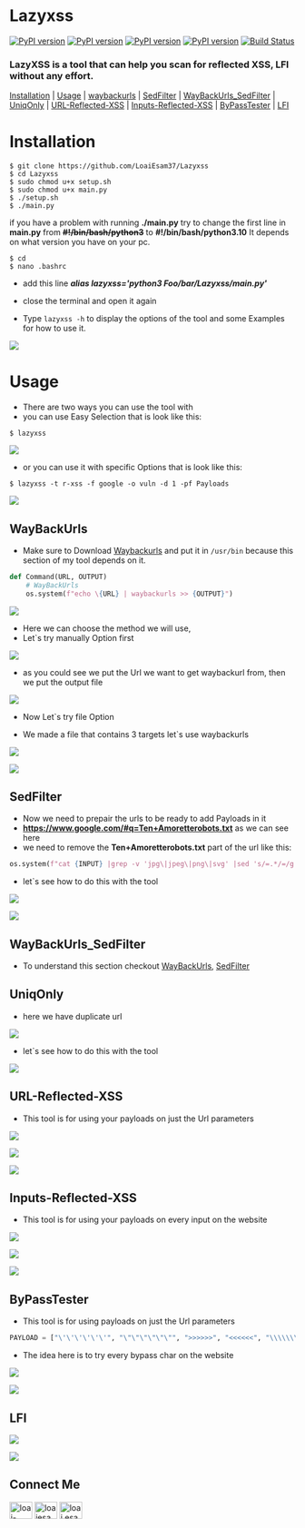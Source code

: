 # Lazyxss

[![PyPI version](https://badge.fury.io/py/multiprocessing.svg)](https://badge.fury.io/py/multiprocessing)
[![PyPI version](https://badge.fury.io/py/argparse.svg)](https://badge.fury.io/py/argparse)
[![PyPI version](https://badge.fury.io/py/urllib3.svg)](https://badge.fury.io/py/urllib3)
[![PyPI version](https://badge.fury.io/py/requests.svg)](https://badge.fury.io/py/requests)
[![Build Status](https://github.com/apache/superset/workflows/Python/badge.svg)](https://github.com/tomnomnom/waybackurls)
### LazyXSS is a tool that can help you scan for reflected XSS, LFI without any effort.

[Installation](#Installation) | [Usage](#Usage) | [waybackurls](#WayBackUrls) | [SedFilter](#SedFilter) |  [WayBackUrls_SedFilter](#WayBackUrls_SedFilter) | [UniqOnly](#UniqOnly) | [URL-Reflected-XSS](#URL-Reflected-XSS) | [Inputs-Reflected-XSS](#Inputs-Reflected-XSS) | [ByPassTester](#ByPassTester) | [LFI](#LFI)


# Installation

    $ git clone https://github.com/LoaiEsam37/Lazyxss
    $ cd Lazyxss
    $ sudo chmod u+x setup.sh
    $ sudo chmod u+x main.py
    $ ./setup.sh
    $ ./main.py

if you have a problem with running **./main.py**
try to change the first line in **main.py** from **~~#!/bin/bash/python3~~**
to **#!/bin/bash/python3.10**
It depends on what version you have on your pc.

    $ cd
    $ nano .bashrc

* add this line ***alias lazyxss='python3 Foo/bar/Lazyxss/main.py'*** 

* close the terminal and open it again

* Type ``lazyxss -h`` to display the options of the tool and some Examples for how to use it.

![](https://github.com/LoaiEsam37/Images/blob/main/lazyxss(1).png)

# Usage

* There are two ways you can use the tool with 
* you can use Easy Selection that is look like this:
        
```
$ lazyxss
```

![](https://github.com/LoaiEsam37/Images/blob/main/lazyxss(2).png)

* or you can use it with specific Options that is look like this:
```
$ lazyxss -t r-xss -f google -o vuln -d 1 -pf Payloads
```   
![](https://github.com/LoaiEsam37/Images/blob/main/lazyxss(17).png)

## WayBackUrls

   * Make sure to Download [Waybackurls](https://github.com/tomnomnom/waybackurls) and put it in ``/usr/bin`` because this section of my tool depends on it.
        
   ```python
   def Command(URL, OUTPUT)   
       # WayBackUrls
       os.system(f"echo \{URL} | waybackurls >> {OUTPUT}")
   ```

   ![](https://github.com/LoaiEsam37/Images/blob/main/lazyxss(3).png)
      
   * Here we can choose the method we will use,
   * Let\`s try manually Option first
      
   ![](https://github.com/LoaiEsam37/Images/blob/main/lazyxss(4).png)
      
   * as you could see we put the Url we want to get waybackurl from, then we put the output file
       
   ![](https://github.com/LoaiEsam37/Images/blob/main/lazyxss(5).png)
      
     
   * Now Let\`s try file Option

   * We made a file that contains 3 targets let\`s use waybackurls

   ![](https://github.com/LoaiEsam37/Images/blob/main/lazyxss(6).png)
   
   ![](https://github.com/LoaiEsam37/Images/blob/main/lazyxss(7).png)
     
     
## SedFilter

   * Now we need to prepair the urls to be ready to add Payloads in it 
   * **https://www.google.com/#q=Ten+Amoretterobots.txt** as we can see here 
   * we need to remove the **Ten+Amoretterobots.txt** part of the url like this:

   ```python
   os.system(f"cat {INPUT} |grep -v 'jpg\|jpeg\|png\|svg' |sed 's/=.*/=/g' |uniq > {OUTPUT}")
   ```

   * let\`s see how to do this with the tool

   ![](https://github.com/LoaiEsam37/Images/blob/main/lazyxss(8).png)
   
   ![](https://github.com/LoaiEsam37/Images/blob/main/lazyxss(9).png)
   
## WayBackUrls_SedFilter
   * To understand this section checkout [WayBackUrls](#WayBackUrls), [SedFilter](#SedFilter)
 
## UniqOnly

   * here we have duplicate url
   
   ![](https://github.com/LoaiEsam37/Images/blob/main/lazyxss(10).png)
   
   * let\`s see how to do this with the tool
   
   ![](https://github.com/LoaiEsam37/Images/blob/main/lazyxss(11).png)
    
## URL-Reflected-XSS
  
  * This tool is for using your payloads on just the Url parameters
  
   ![](https://github.com/LoaiEsam37/Images/blob/main/lazyxss(12).png)
   
   ![](https://github.com/LoaiEsam37/Images/blob/main/lazyxss(15).png)
   
   ![](https://github.com/LoaiEsam37/Images/blob/main/lazyxss(16).png)

## Inputs-Reflected-XSS
   
   * This tool is for using your payloads on every input on the website
   
   ![](https://github.com/LoaiEsam37/Images/blob/main/lazyxss(12).png)
   
   ![](https://github.com/LoaiEsam37/Images/blob/main/lazyxss(15).png)
   
   ![](https://github.com/LoaiEsam37/Images/blob/main/lazyxss(16).png)
   
## ByPassTester
   
   * This tool is for using payloads on just the Url parameters
  
   ```python
   PAYLOAD = ["\'\'\'\'\'\'", "\"\"\"\"\"\"", ">>>>>>", "<<<<<<", "\\\\\\\\\\\\"]
   ```
   
   * The idea here is to try every bypass char on the website
   
   ![](https://github.com/LoaiEsam37/Images/blob/main/lazyxss(15).png)
   
   ![](https://github.com/LoaiEsam37/Images/blob/main/lazyxss(16).png)
   
   
## LFI
   
   ![](https://github.com/LoaiEsam37/Images/blob/main/lazyxss(15).png)
   
   ![](https://github.com/LoaiEsam37/Images/blob/main/lazyxss(16).png)

## Connect Me

<a href="https://linkedin.com/in/loai-esam-109971215" target="blank"><img align="center" src="https://raw.githubusercontent.com/rahuldkjain/github-profile-readme-generator/master/src/images/icons/Social/linked-in-alt.svg" alt="loai-esam-109971215" height="30" width="40" /></a>
<a href="https://stackoverflow.com/users/loaiesam27" target="blank"><img align="center" src="https://raw.githubusercontent.com/rahuldkjain/github-profile-readme-generator/master/src/images/icons/Social/stack-overflow.svg" alt="loaiesam27" height="30" width="40" /></a>
<a href="https://fb.com/loai.esam.16" target="blank"><img align="center" src="https://raw.githubusercontent.com/rahuldkjain/github-profile-readme-generator/master/src/images/icons/Social/facebook.svg" alt="loai.esam.16" height="30" width="40" /></a>
</p>

